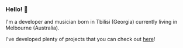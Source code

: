 ### Hello! 🌃

I'm a developer and musician born in Tbilisi (Georgia) currently living in Melbourne (Australia).

I've developed plenty of projects that you can check out [here](https://davitg.com/projects)!

<!--
**Davit-G/davit-g** is a ✨ _special_ ✨ repository because its `README.md` (this file) appears on your GitHub profile.

Here are some ideas to get you started:

- 🔭 I’m currently working on ...
- 🌱 I’m currently learning ...
- 👯 I’m looking to collaborate on ...
- 🤔 I’m looking for help with ...
- 💬 Ask me about ...
- 📫 How to reach me: ...
- 😄 Pronouns: ...
- ⚡ Fun fact: ...
-->
